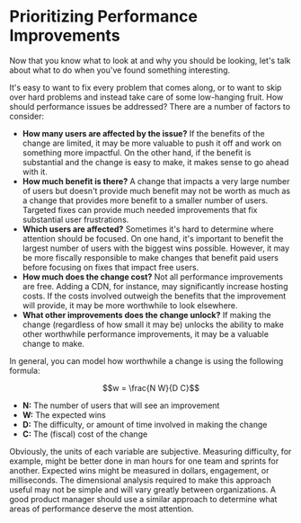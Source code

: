# Prioritizing Performance Improvements

Now that you know what to look at and why you should be looking, let's talk about what to do when you've found something interesting.

It's easy to want to fix every problem that comes along, or to want to skip over hard problems and instead take care of some low-hanging fruit. How should performance issues be addressed? There are a number of factors to consider:

- **How many users are affected by the issue?** If the benefits of the change are limited, it may be more valuable to push it off and work on something more impactful. On the other hand, if the benefit is substantial and the change is easy to make, it makes sense to go ahead with it.
- **How much benefit is there?** A change that impacts a very large number of users but doesn't provide much benefit may not be worth as much as a change that provides more benefit to a smaller number of users. Targeted fixes can provide much needed improvements that fix substantial user frustrations.
- **Which users are affected?** Sometimes it's hard to determine where attention should be focused. On one hand, it's important to benefit the largest number of users with the biggest wins possible. However, it may be more fiscally responsible to make changes that benefit paid users before focusing on fixes that impact free users.
- **How much does the change cost?** Not all performance improvements are free. Adding a CDN, for instance, may significantly increase hosting costs. If the costs involved outweigh the benefits that the improvement will provide, it may be more worthwhile to look elsewhere.
- **What other improvements does the change unlock?** If making the change (regardless of how small it may be) unlocks the ability to make other worthwhile performance improvements, it may be a valuable change to make.

In general, you can model how worthwhile a change is using the following formula:

$$w = \frac{N W}{D C}$$

- **N:** The number of users that will see an improvement
- **W:** The expected wins
- **D:** The difficulty, or amount of time involved in making the change
- **C:** The (fiscal) cost of the change

Obviously, the units of each variable are subjective. Measuring difficulty, for example, might be better done in man hours for one team and sprints for another. Expected wins might be measured in dollars, engagement, or milliseconds. The dimensional analysis required to make this approach useful may not be simple and will vary greatly between organizations. A good product manager should use a similar approach to determine what areas of performance deserve the most attention.